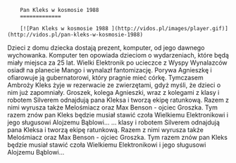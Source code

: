 
        Pan Kleks w kosmosie 1988 
        =============
        
        [![Pan Kleks w kosmosie 1988 ](http://vidos.pl/images/player.gif)](http://vidos.pl/pan-kleks-w-kosmosie-1988)
        
        
 Dzieci z domu dziecka dostają prezent, komputer, od jego dawnego wychowanka. Komputer ten opowiada dzieciom o wydarzeniach, które będą miały miejsca za 25 lat. Wielki Elektronik po ucieczce z Wyspy Wynalazców osiadł na planecie Mango i wynalazł fantomizację. Porywa Agnieszkę i ofiarowuje ją gubernatorowi, który pragnie mieć córkę. Tymczasem Ambroży Kleks żyje w rezerwacie ze zwierzętami, gdyż myśli, że dzieci o nim już zapomniały. Groszek, kolega Agnieszki, wraz z kolegami z klasy i robotem Silverem odnajdują pana Kleksa i tworzą ekipę ratunkową. Razem z nimi wyrusza także Melośmiacz oraz Max Benson - ojciec Groszka. Tym razem znów pan Kleks będzie musiał stawić czoła Wielkiemu Elektronikowi i jego sługusowi Alojzemu Bąblowi...  ... klasy i robotem Silverem odnajdują pana Kleksa i tworzą ekipę ratunkową. Razem z nimi wyrusza także Melośmiacz oraz Max Benson - ojciec Groszka. Tym razem znów pan Kleks będzie musiał stawić czoła Wielkiemu Elektronikowi i jego sługusowi Alojzemu Bąblowi...
    